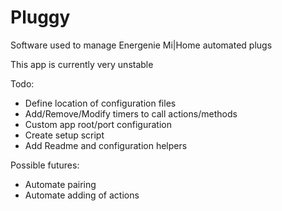 # Pluggy #

Software used to manage Energenie Mi|Home automated plugs

This app is currently very unstable

Todo:
- Define location of configuration files
- Add/Remove/Modify timers to call actions/methods
- Custom app root/port configuration
- Create setup script
- Add Readme and configuration helpers

Possible futures:
- Automate pairing
- Automate adding of actions